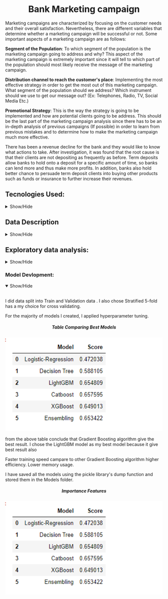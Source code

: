 <h1><center>Bank Marketing campaign</center></h1>
Marketing campaigns are characterized by focusing on the customer needs and their overall satisfaction. Nevertheless, there are different variables that determine whether a marketing campaign will be successful or not. Some important aspects of a marketing campaign are as follows: 

<b>Segment of the Population</b>: To which segment of the population is the marketing campaign going to address and why? This aspect of the marketing campaign is extremely important since it will tell to which part of the population should most likely receive the message of the marketing campaign. 

<b>Distribution channel to reach the customer's place</b>: Implementing the most effective strategy in order to get the most out of this marketing campaign. What segment of the population should we address? Which instrument should we use to get our message out? (Ex: Telephones, Radio, TV, Social Media Etc.) 

<b>Promotional Strategy</b>: This is the way the strategy is going to be implemented and how are potential clients going to be address. This should be the last part of the marketing campaign analysis since there has to be an in-depth analysis of previous campaigns (If possible) in order to learn from previous mistakes and to determine how to make the marketing campaign much more effective.

There has been a revenue decline for the bank and they would like to know what actions to take. After investigation, it was found that the root cause is that their clients are not depositing as frequently as before. Term deposits allow banks to hold onto a deposit for a specific amount of time, so banks can lend more and thus make more profits. In addition, banks also hold better chance to persuade term deposit clients into buying other products such as funds or insurance to further increase their revenues.

## Tecnologies Used:
<details>
<a name="Technologies_Used"></a>
<summary>Show/Hide</summary>
<br>
    
* <strong>Python</strong>
* <strong>Pandas</strong>
* <strong>Numpy</strong>
* <strong>Matplotlib</strong>
* <strong>Seaborn</strong>
* <strong>Scikit-Learn</strong>
</details>


## Data Description
<details>
<a name="Data Description"></a>
<summary>Show/Hide</summary>
<br>
<h5 align="center">Dataset Description</h5>
<p align="center">
  <img src="https://github.com/HardikMochi/Bank/blob/main/Image/1.PNG" width=600>
</p>
 We can see that variables 1 to 16 can be used for modelling. 
 
Variable '**id**' is Identifier column. It has a unique value for every sample in the dataset and cannot be used for modelling.

Variable <b>term_deposit_subscribed</b> is Target/y column. It has binary values and we need to learn to predict this variable given our above 16 variables as features.
</details>




## Exploratory data analysis:
<details>
<a name="Exploratory data analysis"></a>
<summary>Show/Hide</summary>
<br>
We did following steps to explore the data set:

1. Brief Look at the Dataset
2. See the dataset shape.
3. Target Distribution.
4. See the variables datatypes.
5. See the number of missing/null values.
6. See the number of unique values in each variable. 


### **Analyzing Each Variable & their relationships**
There are two types of features that we have:

1. Categorical
2. Numerical

Also our target is Binary

For each feature type  perform two types of analysis:

1. Univariate: Analyze 1 feature at a time

2. Bivariate: Analyze the relationship of that feature with target variable, i.e. 'term_deposit_subscribed'

using EDA we can find the answer of the following Question.

<b>Q. Do married people have more chances of subscribing to a term deposit ?</b>
<p>
  <img src="https://github.com/HardikMochi/Bank/blob/main/Image/2.PNG" width=600>
</p>

The data tells us quite a different story than our initial thought process, single people are the more likely to subscribe to a term deposit.

**Q. Do people with a higher bank balance more likely subscribe to term deposit than people with low balance ?**
<p>
  <img src="https://github.com/HardikMochi/Bank/blob/main/Image/3.PNG" width=600>
</p>
If you see the plot above median balance of customers not subscribing to a term deposit is around 400 whereas median balance of customers subscribing to a term deposit is 800. 

**Q. Does the length of the call made to the customers tell us anything about their chances of subscribing ?**

<p align="center">
  <img src="https://github.com/HardikMochi/Bank/blob/main/Image/4.PNG" width=600 height=300>
</p>

From the plot above median last_call_duration made to the customers not subscribing to a term deposit is around 150 seconds. Median last_call_duration made to the customers subscribing to a term deposit is around 450 seconds.
</details>

### Model Devlopment:
<details open>
<summary>Show/Hide</summary>
<br>

I did data split into Train and Validation data . I also chose Stratified 5-fold has a my choice for cross validating.

For the majority of models I created, I applied hyperparameter tuning.


<h5 align="center">Table Comparing Best Models</h5>
<p align="center">
  <img src="https://github.com/HardikMochi/Bank/blob/main/Image/model.PNG" width=600 height=300>
</p>

from the above table conclude that Gradient Boosting algorithm give the best result. I chose the LightGBM model as my best model because it give best result also

Faster training speed campare to other Gradient Boosting algorithm
higher efficiency.
Lower memory usage.

I have saved all the models using the pickle library's dump function and stored them in the Models folder.

<h5 align="center">Importance Features</h5>
<p align="center">
  <img src="https://github.com/HardikMochi/Bank/blob/main/Image/model.PNG" width=600 height=300>
</p>

</details>



